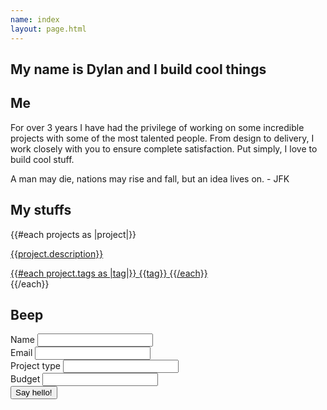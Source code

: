 ```yaml
---
name: index
layout: page.html
---
```


<section class="section section_hero">
  <div class="hero">
    <div class="tagline">
      <h1 class="heading heading_main">
        My name is Dylan and I build cool things
      </h1>
    </div>
  </div>
</section>

<section class="section section_about">
  <h2 id="about" class="heading heading_sub heading_section">Me</h2>
  <div class="section__content">
    <div class="profile-image">
    </div>
    <div class="section_about__content">
      <p>
        For over 3 years I have had the privilege of working on some incredible
        projects with some of the most talented people. From design to delivery,
        I work closely with you to ensure complete satisfaction. Put simply,
        I love to build cool stuff.
      </p>
    </div>
    <p class="quote">
      A man may die, nations may rise and fall, but an idea lives on. - JFK
    </p>
  </div>
</section>

<section class="section section_projects">
  <h2 id="projects" class="heading heading_sub heading_section">My stuffs</h2>
  <div class="section__content section_projects__content">
    <div class="projects-list">
      {{#each projects as |project|}}
      <a href="{{project.site}}" target="_blank" class="link link_primary">
        <div class="projects-list__item" style="background-image: url('{{project.image}}');">
          <div class="projects-list__item__description">
            <p>{{project.description}}</p>
            <div class="projects-list__item__tags">
              {{#each project.tags as |tag|}}
              <span class="project-tag">{{tag}}</span>
              {{/each}}
            </div>
          </div>
        </div>
      </a>
      {{/each}}
    </div>
  </div>
</section>

<section class="section section_contact">
  <div class="map"></div>
  <h2 class="heading heading_sub heading_section" id="contact">Beep</h2>
  <div class="section__content section_contact__content">
    <form id="contact-form" class="form" action="http://formspree.io/dylan947@gmail.com" method="post">
      <div class="form__section form__section_input">
        <div class="form__group">
          <label class="form__label" for="name">Name</label>
          <input type="text" class="form__input" name="name" />
        </div>
        <div class="form__group">
          <label class="form__label" for="email">Email</label>
          <input type="email" class="form__input" name="email" />
        </div>
        <div class="form__group">
          <label class="form__label" for="type">Project type</label>
          <input type="text" class="form__input" name="projectType" />
        </div>
        <div class="form__group">
          <label class="form__label" for="budget">Budget</label>
          <input type="text" class="form__input" name="projectBudget" />
        </div>
        <input type="hidden" name="_subject" value="New job request" />
        <input type="text" name="_gotcha" style="display:none" />
      </div>
      <div class="form__section form__section_actions">
        <div class="form__group form__group_social">
          <a class="link link_primary" href="https://twitter.com/dylfos" target="_blank">
            <i class="fa fa-twitter"></i>
          </a>
          <a class="link link_primary" href="https://facebook.com/dylan947" target="_blank">
            <i class="fa fa-facebook"></i>
          </a>
          <a class="link link_primary" href="https://github.com/dylanfoster" target="_blank">
            <i class="fa fa-github"></i>
          </a>
        </div>
        <div class="form__group form__group_submit">
          <button class="button button_primary" form="contact-form">
            Say hello!
          </button>
        </div>
      </div>
    </form>
  </div>
</section>
